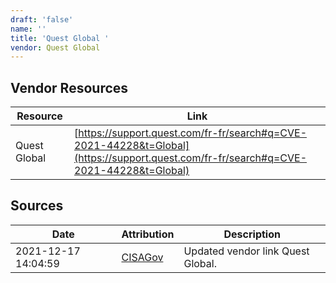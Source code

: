 ```yaml
---
draft: 'false'
name: ''
title: 'Quest Global '
vendor: Quest Global
---
```


## Vendor Resources
| Resource | Link |
| --- | --- |
| Quest Global | [https://support.quest.com/fr-fr/search#q=CVE-2021-44228&t=Global](https://support.quest.com/fr-fr/search#q=CVE-2021-44228&t=Global) |



## Sources
| Date | Attribution | Description |
| --- | --- | --- |
| 2021-12-17 14:04:59 | [CISAGov](https://raw.githubusercontent.com/cisagov/log4j-affected-db/develop/README.md) | Updated vendor link Quest Global.  |
